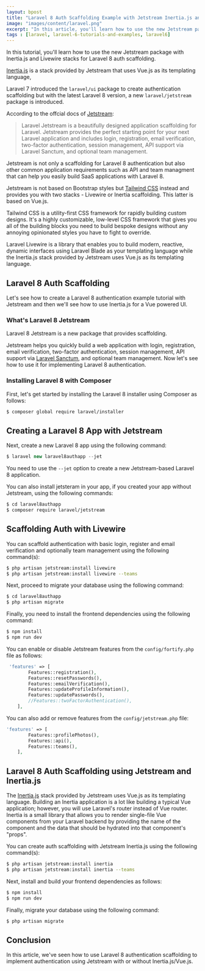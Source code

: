 ```yaml
---
layout: bpost
title: "Laravel 8 Auth Scaffolding Example with Jetstream Inertia.js and Livewire Stacks"
image: "images/content/laravel.png"
excerpt: "In this article, you'll learn how to use the new Jetstream package in Laravel 8 for auth scaffolding" 
tags : [laravel, laravel-6-tutorials-and-examples, laravel6] 
---
```


In this tutorial, you'll learn how to use the new Jetstream package with Inertia.js and Livewire stacks for Laravel 8 auth scaffolding.

[Inertia.js](https://jetstream.laravel.com/1.x/stacks/inertia.html) is a stack provided by Jetstream that uses Vue.js as its templating language,

Laravel 7 introduced the `laravel/ui` package to create authentication scaffolding but with the latest Laravel 8 version, a new  `laravel/jetstream` package is introduced.

According to the offcial docs of [Jetstream](https://jetstream.laravel.com/1.x/introduction.html):

>Laravel Jetstream is a beautifully designed application scaffolding for Laravel. Jetstream provides the perfect starting point for your next Laravel application and includes login, registration, email verification, two-factor authentication, session management, API support via Laravel Sanctum, and optional team management.

Jetstream is not only a scaffolding for Laravel 8 authentication but also other common application requirements such as API and team managment that can help you easily build SaaS applications with Laravel 8.

Jetstream is not based on Bootstrap styles but [Tailwind CSS](https://tailwindcss.com/) instead and provides you with two stacks - Livewire or Inertia scaffolding. This latter is based on Vue.js.


Tailwind CSS is a utility-first CSS framework for rapidly building custom designs. It's a highly customizable, low-level CSS framework that gives you all of the building blocks you need to build bespoke designs without any annoying opinionated styles you have to fight to override.

Laravel Livewire is a library that enables you to build modern, reactive, dynamic interfaces using Laravel Blade as your templating language while the Inertia.js stack provided by Jetstream uses Vue.js as its templating language.

## Laravel 8 Auth Scaffolding

Let's see how to create a Laravel 8 authentication example tutorial with Jetstream and then we'll see how to use Inertia.js for a Vue powered UI.


### What's Laravel 8 Jetstream

Laravel 8 Jetstream is a new package that provides scaffolding. 

Jetstream helps you quickly build a web application with login, registration, email verification, two-factor authentication, session management, API support via [Laravel Sanctum](https://github.com/laravel/sanctum), and optional team management. Now let's see how to use it for  implementing Laravel 8 authentication.


### Installing Laravel 8 with Composer

First, let's get started by installing the Laravel 8 installer using Composer as follows:

```bash
$ composer global require laravel/installer
```

## Creating a Laravel 8 App with Jetstream

Next, create a new Laravel 8 app using the following command:

```php
$ laravel new laravel8authapp --jet
```

You need to use the `--jet` option to create a new Jetstream-based Laravel 8 application.

You can also install jetsteram in your app, if you created your app without Jetstream, using the following commands:

```bash
$ cd laravel8authapp
$ composer require laravel/jetstream
```

## Scaffolding Auth with Livewire

You can scaffold authentication with basic login, register and email verification and optionally team management using the following command(s):

```bash
$ php artisan jetstream:install livewire
$ php artisan jetstream:install livewire --teams
```
  
Next, proceed to migrate your database using the following command:

```bash
$ cd laravel8authapp
$ php artisan migrate
```

Finally, you need to install the frontend dependencies using the following command:

```php
$ npm install 
$ npm run dev
```

You can enable or disable Jetstream features from the `config/fortify.php` file as follows:

```php
 'features' => [
        Features::registration(),
        Features::resetPasswords(),
        Features::emailVerification(),
        Features::updateProfileInformation(),
        Features::updatePasswords(),
        //Features::twoFactorAuthentication(),
    ],
```

You can also add or remove features from the `config/jetstream.php` file:


```php
'features' => [
        Features::profilePhotos(),
        Features::api(),
        Features::teams(),
    ],
```

## Laravel 8 Auth Scaffolding using Jetstream and Inertia.js 

The [Inertia.js](https://jetstream.laravel.com/1.x/stacks/inertia.html) stack provided by Jetstream uses Vue.js as its templating language. Building an Inertia application is a lot like building a typical Vue application; however, you will use Laravel's router instead of Vue router. Inertia is a small library that allows you to render single-file Vue components from your Laravel backend by providing the name of the component and the data that should be hydrated into that component's "props".

You can create auth scaffolding with Jetstream Inertia.js using the following command(s):


```bash
$ php artisan jetstream:install inertia
$ php artisan jetstream:install inertia --teams
```

Next, install and build your frontend dependencies as follows:

```bash
$ npm install
$ npm run dev
```

Finally, migrate your database using the following command:

```bash
$ php artisan migrate
```

## Conclusion

In this article, we've seen how to use Laravel 8 authentication scaffolding to implement authentication using Jetstream with or without Inertia.js/Vue.js.

